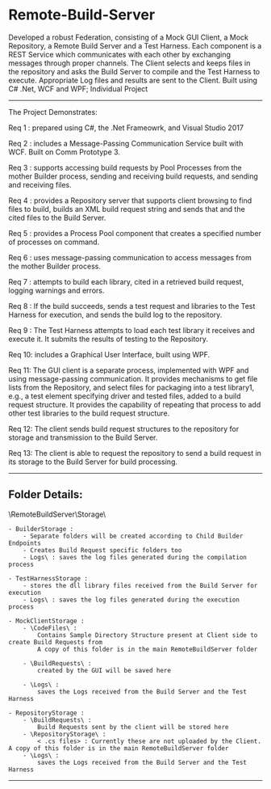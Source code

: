 # Remote-Build-Server

Developed a robust Federation, consisting of a Mock GUI Client, a Mock Repository, a Remote Build Server and a Test Harness. Each component is a REST Service which communicates with each other by exchanging messages through proper channels. The Client selects and keeps files in the repository and asks the Build Server to compile and the Test Harness to execute. Appropriate Log files and results are sent to the Client. Built using C# .Net, WCF and WPF; Individual Project

----------------------------------------------------------------------------------

The Project Demonstrates:

Req 1 : prepared using C#, the .Net Frameowrk, and Visual Studio 2017

Req 2 : includes a Message-Passing Communication Service built with WCF. Built on Comm Prototype 3.

Req 3 : supports accessing build requests by Pool Processes from the mother Builder process, 
	sending and receiving build requests, and sending and receiving files.

Req 4 : provides a Repository server that supports client browsing to find files to build, 
	builds an XML build request string and sends that and the cited files to the Build Server.
	
Req 5 : provides a Process Pool component that creates a specified number of processes on command.

Req 6 : uses message-passing communication to access messages from the mother Builder process.

Req 7 : attempts to build each library, cited in a retrieved build request, logging warnings and errors.

Req 8 : If the build succeeds, sends a test request and libraries to the Test Harness for execution, 
	and sends the build log to the repository.

Req 9 : The Test Harness attempts to load each test library it receives and execute it. 
	It submits the results of testing to the Repository.

Req 10: includes a Graphical User Interface, built using WPF.

Req 11:	The GUI client is a separate process, implemented with WPF and using message-passing communication. 
	It provides mechanisms to get file lists from the Repository, and select files for packaging into a test library1, 
	e.g., a test element specifying driver and tested files, added to a build request structure. 
	It provides the capability of repeating that process to add other test libraries to the build request structure.

Req 12:	The client sends build request structures to the repository for storage and transmission to the Build Server.

Req 13: The client is able to request the repository to send a build request in its storage to the Build Server for build processing.

----------------------------------------------------------------------------------

Folder Details:
--------------
\RemoteBuildServer\Storage\

	- BuilderStorage : 
		- Separate folders will be created according to Child Builder Endpoints
		- Creates Build Request specific folders too
		- Logs\ : saves the log files generated during the compilation process

	- TestHarnessStorage : 
		- stores the dll library files received from the Build Server for execution
		- Logs\ : saves the log files generated during the execution process

	- MockClientStorage : 
		- \CodeFiles\ : 
			Contains Sample Directory Structure present at Client side to create Build Requests from
			A copy of this folder is in the main RemoteBuildServer folder

		- \BuildRequests\ : 
			created by the GUI will be saved here
		
		- \Logs\ : 
			saves the Logs received from the Build Server and the Test Harness

	- RepositoryStorage :
		- \BuildRequests\ : 
			Build Requests sent by the client will be stored here
		- \RepositoryStorage\ : 
			< .cs files> : Currently these are not uploaded by the Client. A copy of this folder is in the main RemoteBuildServer folder
		- \Logs\ : 
			saves the Logs received from the Build Server and the Test Harness

----------------------------------------------------------------------------------
